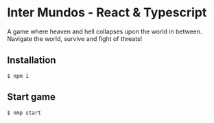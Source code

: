 # Inter Mundos - React & Typescript

A game where heaven and hell collapses upon the world in between. Navigate the world, survive and fight of threats!

## Installation

```
$ npm i
```

## Start game

```
$ nmp start
```
